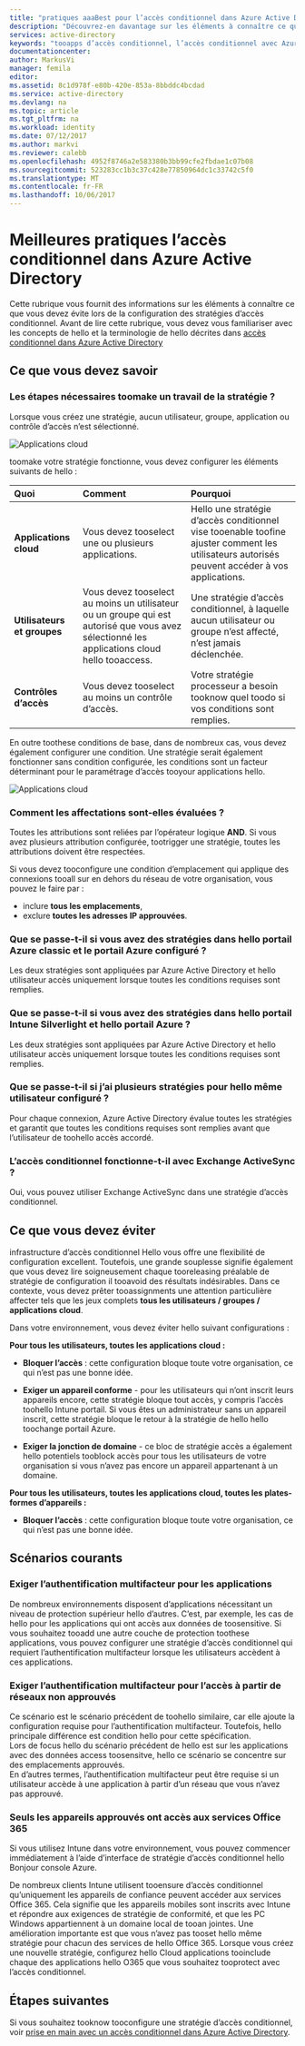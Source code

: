 ```yaml
---
title: "pratiques aaaBest pour l’accès conditionnel dans Azure Active Directory | Documents Microsoft"
description: "Découvrez-en davantage sur les éléments à connaître ce que vous devez évite lors de la configuration des stratégies d’accès conditionnel."
services: active-directory
keywords: "tooapps d’accès conditionnel, l’accès conditionnel avec Azure AD, sécuriser l’accès aux ressources toocompany, les stratégies d’accès conditionnel"
documentationcenter: 
author: MarkusVi
manager: femila
editor: 
ms.assetid: 8c1d978f-e80b-420e-853a-8bbddc4bcdad
ms.service: active-directory
ms.devlang: na
ms.topic: article
ms.tgt_pltfrm: na
ms.workload: identity
ms.date: 07/12/2017
ms.author: markvi
ms.reviewer: calebb
ms.openlocfilehash: 4952f8746a2e583380b3bb99cfe2fbdae1c07b08
ms.sourcegitcommit: 523283cc1b3c37c428e77850964dc1c33742c5f0
ms.translationtype: MT
ms.contentlocale: fr-FR
ms.lasthandoff: 10/06/2017
---
```

# <a name="best-practices-for-conditional-access-in-azure-active-directory"></a>Meilleures pratiques l’accès conditionnel dans Azure Active Directory

Cette rubrique vous fournit des informations sur les éléments à connaître ce que vous devez évite lors de la configuration des stratégies d’accès conditionnel. Avant de lire cette rubrique, vous devez vous familiariser avec les concepts de hello et la terminologie de hello décrites dans [accès conditionnel dans Azure Active Directory](active-directory-conditional-access-azure-portal.md)

## <a name="what-you-should-know"></a>Ce que vous devez savoir

### <a name="whats-required-toomake-a-policy-work"></a>Les étapes nécessaires toomake un travail de la stratégie ?

Lorsque vous créez une stratégie, aucun utilisateur, groupe, application ou contrôle d’accès n’est sélectionné.

![Applications cloud](./media/active-directory-conditional-access-best-practices/02.png)


toomake votre stratégie fonctionne, vous devez configurer les éléments suivants de hello :


|Quoi           | Comment                                  | Pourquoi|
|:--            | :--                                  | :-- |
|**Applications cloud** |Vous devez tooselect une ou plusieurs applications.  | Hello une stratégie d’accès conditionnel vise tooenable toofine ajuster comment les utilisateurs autorisés peuvent accéder à vos applications.|
| **Utilisateurs et groupes** | Vous devez tooselect au moins un utilisateur ou un groupe qui est autorisé que vous avez sélectionné les applications cloud hello tooaccess. | Une stratégie d’accès conditionnel, à laquelle aucun utilisateur ou groupe n’est affecté, n’est jamais déclenchée. |
| **Contrôles d’accès** | Vous devez tooselect au moins un contrôle d’accès. | Votre stratégie processeur a besoin tooknow quel toodo si vos conditions sont remplies.|


En outre toothese conditions de base, dans de nombreux cas, vous devez également configurer une condition. Une stratégie serait également fonctionner sans condition configurée, les conditions sont un facteur déterminant pour le paramétrage d’accès tooyour applications hello.


![Applications cloud](./media/active-directory-conditional-access-best-practices/04.png)



### <a name="how-are-assignments-evaluated"></a>Comment les affectations sont-elles évaluées ?

Toutes les attributions sont reliées par l’opérateur logique **AND**. Si vous avez plusieurs attribution configurée, tootrigger une stratégie, toutes les attributions doivent être respectées.  

Si vous devez tooconfigure une condition d’emplacement qui applique des connexions tooall sur en dehors du réseau de votre organisation, vous pouvez le faire par :

- inclure **tous les emplacements**,
- exclure **toutes les adresses IP approuvées**.

### <a name="what-happens-if-you-have-policies-in-hello-azure-classic-portal-and-azure-portal-configured"></a>Que se passe-t-il si vous avez des stratégies dans hello portail Azure classic et le portail Azure configuré ?  
Les deux stratégies sont appliquées par Azure Active Directory et hello utilisateur accès uniquement lorsque toutes les conditions requises sont remplies.

### <a name="what-happens-if-you-have-policies-in-hello-intune-silverlight-portal-and-hello-azure-portal"></a>Que se passe-t-il si vous avez des stratégies dans hello portail Intune Silverlight et hello portail Azure ?
Les deux stratégies sont appliquées par Azure Active Directory et hello utilisateur accès uniquement lorsque toutes les conditions requises sont remplies.

### <a name="what-happens-if-i-have-multiple-policies-for-hello-same-user-configured"></a>Que se passe-t-il si j’ai plusieurs stratégies pour hello même utilisateur configuré ?  
Pour chaque connexion, Azure Active Directory évalue toutes les stratégies et garantit que toutes les conditions requises sont remplies avant que l’utilisateur de toohello accès accordé.


### <a name="does-conditional-access-work-with-exchange-activesync"></a>L’accès conditionnel fonctionne-t-il avec Exchange ActiveSync ?

Oui, vous pouvez utiliser Exchange ActiveSync dans une stratégie d’accès conditionnel.


## <a name="what-you-should-avoid-doing"></a>Ce que vous devez éviter

infrastructure d’accès conditionnel Hello vous offre une flexibilité de configuration excellent. Toutefois, une grande souplesse signifie également que vous devez lire soigneusement chaque tooreleasing préalable de stratégie de configuration il tooavoid des résultats indésirables. Dans ce contexte, vous devez prêter tooassignments une attention particulière affecter tels que les jeux complets **tous les utilisateurs / groupes / applications cloud**.

Dans votre environnement, vous devez éviter hello suivant configurations :


**Pour tous les utilisateurs, toutes les applications cloud :**

- **Bloquer l’accès** : cette configuration bloque toute votre organisation, ce qui n’est pas une bonne idée.

- **Exiger un appareil conforme** - pour les utilisateurs qui n’ont inscrit leurs appareils encore, cette stratégie bloque tout accès, y compris l’accès toohello Intune portail. Si vous êtes un administrateur sans un appareil inscrit, cette stratégie bloque le retour à la stratégie de hello hello toochange portail Azure.

- **Exiger la jonction de domaine** - ce bloc de stratégie accès a également hello potentiels tooblock accès pour tous les utilisateurs de votre organisation si vous n’avez pas encore un appareil appartenant à un domaine.


**Pour tous les utilisateurs, toutes les applications cloud, toutes les plates-formes d’appareils :**

- **Bloquer l’accès** : cette configuration bloque toute votre organisation, ce qui n’est pas une bonne idée.


## <a name="common-scenarios"></a>Scénarios courants

### <a name="requiring-multi-factor-authentication-for-apps"></a>Exiger l’authentification multifacteur pour les applications

De nombreux environnements disposent d’applications nécessitant un niveau de protection supérieur hello d’autres.
C’est, par exemple, les cas de hello pour les applications qui ont accès aux données de toosensitive.
Si vous souhaitez tooadd une autre couche de protection toothese applications, vous pouvez configurer une stratégie d’accès conditionnel qui requiert l’authentification multifacteur lorsque les utilisateurs accèdent à ces applications.


### <a name="requiring-multi-factor-authentication-for-access-from-networks-that-are-not-trusted"></a>Exiger l’authentification multifacteur pour l’accès à partir de réseaux non approuvés

Ce scénario est le scénario précédent de toohello similaire, car elle ajoute la configuration requise pour l’authentification multifacteur.
Toutefois, hello principale différence est condition hello pour cette spécification.  
Lors de focus hello du scénario précédent de hello est sur les applications avec des données access toosensitve, hello ce scénario se concentre sur des emplacements approuvés.  
En d’autres termes, l’authentification multifacteur peut être requise si un utilisateur accède à une application à partir d’un réseau que vous n’avez pas approuvé.


### <a name="only-trusted-devices-can-access-office-365-services"></a>Seuls les appareils approuvés ont accès aux services Office 365

Si vous utilisez Intune dans votre environnement, vous pouvez commencer immédiatement à l’aide d’interface de stratégie d’accès conditionnel hello Bonjour console Azure.

De nombreux clients Intune utilisent tooensure d’accès conditionnel qu’uniquement les appareils de confiance peuvent accéder aux services Office 365. Cela signifie que les appareils mobiles sont inscrits avec Intune et répondre aux exigences de stratégie de conformité, et que les PC Windows appartiennent à un domaine local de tooan jointes. Une amélioration importante est que vous n’avez pas tooset hello même stratégie pour chacun des services de hello Office 365.  Lorsque vous créez une nouvelle stratégie, configurez hello Cloud applications tooinclude chaque des applications hello O365 que vous souhaitez tooprotect avec l’accès conditionnel.

## <a name="next-steps"></a>Étapes suivantes

Si vous souhaitez tooknow tooconfigure une stratégie d’accès conditionnel, voir [prise en main avec un accès conditionnel dans Azure Active Directory](active-directory-conditional-access-azure-portal-get-started.md).

